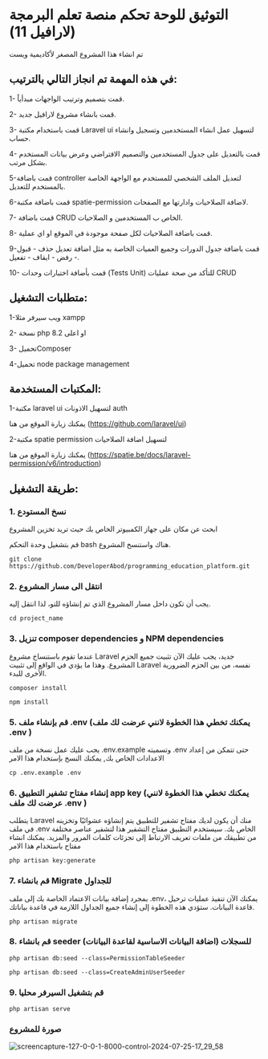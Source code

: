 # التوثيق للوحة تحكم منصة تعلم البرمجة (لارافيل 11)
 تم انشاء هذا المشروع المصغر لأكاديمية ويست

## في هذه المهمة تم انجاز التالي بالترتيب:
1- قمت بتصميم وترتيب الواجهات مبدأياً.

2- قمت بانشاء مشروع لارافيل جديد.

3- قمت باستخدام مكتبة Laravel ui لتسهيل عمل انشاء المستخدمين وتسجيل وانشاء حساب.

4- قمت بالتعديل على جدول المستخدمين والتصميم الافتراضي وعرض بيانات المستخدم بشكل مرتب.

5-قمت باضافة controller لتعديل الملف الشخصي للمستخدم مع الواجهة الخاصة بالمستخدم للتعديل.

 6-قمت باضافة مكتبة spatie-permission لاضافة الصلاحيات وادارتها مع الصفحات.
 
7- قمت باضافة CRUD الخاص ب المستخدمين و الصلاحيات.

8- قمت باضافة الصلاحيات لكل صفحة موجودة في الموقع او اي عملية.

9-قمت باضافة جدول الدورات وجميع العميات الخاصة به مثل اضافة تعديل حذف -  قبول - رفض - ايقاف - تفعيل. 

10- قمت بأضافة اختبارات وحدات (Tests Unit) للتأكد من صحة عمليات CRUD


## متطلبات التشغيل:
1-ويب سيرفر مثلا xampp

2- نسخة php 8.2 او اعلى

3- تحميلComposer

4-تحميل node package management

## المكتبات المستخدمة:
1-مكتبة laravel ui لتسهيل الاذونات  auth 


يمكنك زيارة الموقع من هنا (https://github.com/laravel/ui)

2-مكتبة spatie permission لتسهيل اضافة الصلاحيات


يمكنك زيارة الموقع من هنا (https://spatie.be/docs/laravel-permission/v6/introduction)


## طريقة التشغيل:
### 1. نسخ المستودع 
ابحث عن مكان على جهاز الكمبيوتر الخاص بك حيث تريد تخزين المشروع

قم بتشغيل وحدة التحكم bash هناك واستنسخ المشروع.

`git clone https://github.com/DeveloperAbod/programming_education_platform.git`

### 2. انتقل الى مسار المشروع
يجب أن تكون داخل مسار المشروع الذي تم إنشاؤه للتو، لذا انتقل إليه.

`cd project_name`

### 3.  تنزيل composer dependencies و NPM dependencies
عندما تقوم باستنساخ مشروع Laravel جديد، يجب عليك الآن تثبيت جميع الحزم المشروع. وهذا ما يؤدي في الواقع إلى تثبيت Laravel نفسه، من بين الحزم الضرورية الأخرى للبدء.



`composer install`


`npm install`

### 5. قم بإنشاء ملف .env (يمكنك تخطي هذا الخطوة لانني عرضت لك ملف .env )

يجب عليك عمل نسخة من ملف .env.example وتسميته .env حتى تتمكن من إعداد الاعدادات الخاص بك, يمكنك النسخ بإستخدام هذا الامر

`cp .env.example .env`

### 6. إنشاء مفتاح تشفير التطبيق app key  (يمكنك تخطي هذا الخطوة لانني عرضت لك ملف .env )


يتطلب Laravel منك أن يكون لديك مفتاح تشفير للتطبيق يتم إنشاؤه عشوائيًا وتخزينه في ملف .env الخاص بك. سيستخدم التطبيق مفتاح التشفير هذا لتشفير عناصر مختلفة من تطبيقك من ملفات تعريف الارتباط إلى تجزئات كلمات المرور والمزيد.
يمكنك انشاء مفتاح باستخدام هذا الامر

`php artisan key:generate`

### 7. قم بانشاء Migrate للجداول 
بمجرد إضافة بيانات الاعتماد الخاصة بك إلى ملف .env، يمكنك الآن تنفيذ عمليات ترحيل قاعدة البيانات. ستؤدي هذه الخطوة إلى إنشاء جميع الجداول اللازمة في قاعدة بياناتك.

`php artisan migrate`

### 8. قم بانشاء seeder للسجلات (اضافة البيانات الاساسية لقاعدة البيانات) 
`php artisan db:seed --class=PermissionTableSeeder`


`php artisan db:seed --class=CreateAdminUserSeeder`

### 9. قم بتشغيل السيرفر محليا
`php artisan serve`


### صورة للمشروع

![screencapture-127-0-0-1-8000-control-2024-07-25-17_29_58](https://github.com/user-attachments/assets/fe56c7b1-6f97-4990-b9d5-7b7cf465dc3a)

